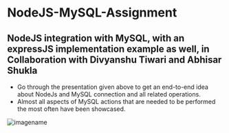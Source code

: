 # NodeJS-MySQL-Assignment
NodeJS integration with MySQL, with an expressJS implementation example as well, in Collaboration with Divyanshu Tiwari and Abhisar Shukla
--
 - Go through the presentation given above to get an end-to-end idea about NodeJs and MySQL connection and all related operations.
 - Almost all aspects of MySQL actions that are needed to be performed the most often have been showcased.

![imagename](https://i.stack.imgur.com/7aRGq.png)
